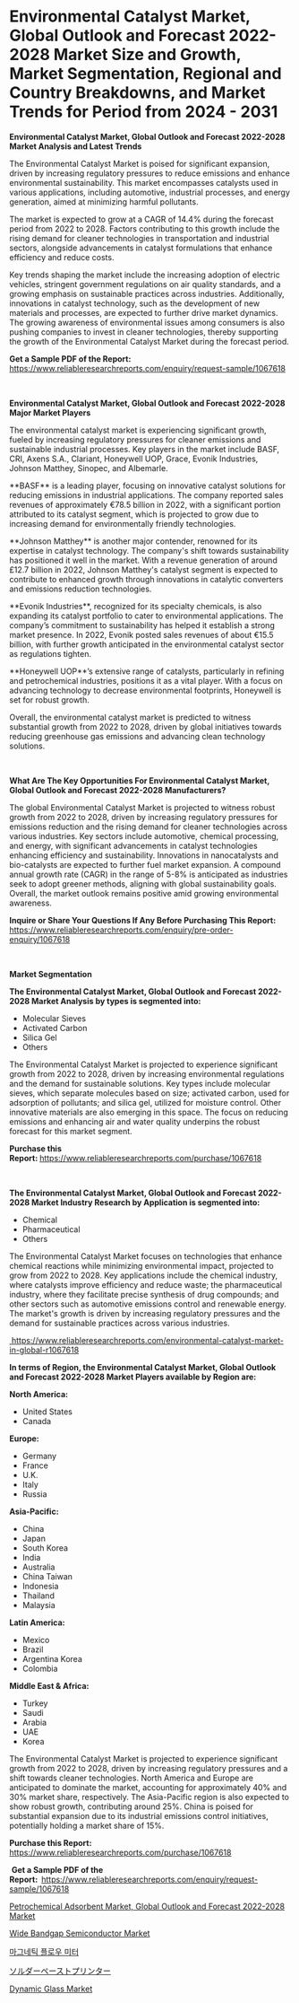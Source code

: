 <p><h1>Environmental Catalyst Market, Global Outlook and Forecast 2022-2028 Market Size and Growth, Market Segmentation, Regional and Country Breakdowns, and Market Trends for Period from 2024 -  2031</h1></p><p><strong>Environmental Catalyst Market, Global Outlook and Forecast 2022-2028 Market Analysis and Latest Trends</strong></p>
<p><p>The Environmental Catalyst Market is poised for significant expansion, driven by increasing regulatory pressures to reduce emissions and enhance environmental sustainability. This market encompasses catalysts used in various applications, including automotive, industrial processes, and energy generation, aimed at minimizing harmful pollutants. </p><p>The market is expected to grow at a CAGR of 14.4% during the forecast period from 2022 to 2028. Factors contributing to this growth include the rising demand for cleaner technologies in transportation and industrial sectors, alongside advancements in catalyst formulations that enhance efficiency and reduce costs. </p><p>Key trends shaping the market include the increasing adoption of electric vehicles, stringent government regulations on air quality standards, and a growing emphasis on sustainable practices across industries. Additionally, innovations in catalyst technology, such as the development of new materials and processes, are expected to further drive market dynamics. The growing awareness of environmental issues among consumers is also pushing companies to invest in cleaner technologies, thereby supporting the growth of the Environmental Catalyst Market during the forecast period.</p></p>
<p><strong>Get a Sample PDF of the Report:&nbsp;</strong> <a href="https://www.reliableresearchreports.com/enquiry/request-sample/1067618">https://www.reliableresearchreports.com/enquiry/request-sample/1067618</a></p>
<p>&nbsp;</p>
<p><strong>Environmental Catalyst Market, Global Outlook and Forecast 2022-2028 Major Market Players</strong></p>
<p><p>The environmental catalyst market is experiencing significant growth, fueled by increasing regulatory pressures for cleaner emissions and sustainable industrial processes. Key players in the market include BASF, CRI, Axens S.A., Clariant, Honeywell UOP, Grace, Evonik Industries, Johnson Matthey, Sinopec, and Albemarle.</p><p>**BASF** is a leading player, focusing on innovative catalyst solutions for reducing emissions in industrial applications. The company reported sales revenues of approximately €78.5 billion in 2022, with a significant portion attributed to its catalyst segment, which is projected to grow due to increasing demand for environmentally friendly technologies.</p><p>**Johnson Matthey** is another major contender, renowned for its expertise in catalyst technology. The company's shift towards sustainability has positioned it well in the market. With a revenue generation of around £12.7 billion in 2022, Johnson Matthey's catalyst segment is expected to contribute to enhanced growth through innovations in catalytic converters and emissions reduction technologies.</p><p>**Evonik Industries**, recognized for its specialty chemicals, is also expanding its catalyst portfolio to cater to environmental applications. The company’s commitment to sustainability has helped it establish a strong market presence. In 2022, Evonik posted sales revenues of about €15.5 billion, with further growth anticipated in the environmental catalyst sector as regulations tighten.</p><p>**Honeywell UOP**’s extensive range of catalysts, particularly in refining and petrochemical industries, positions it as a vital player. With a focus on advancing technology to decrease environmental footprints, Honeywell is set for robust growth. </p><p>Overall, the environmental catalyst market is predicted to witness substantial growth from 2022 to 2028, driven by global initiatives towards reducing greenhouse gas emissions and advancing clean technology solutions.</p></p>
<p>&nbsp;</p>
<p><strong>What Are The Key Opportunities For Environmental Catalyst Market, Global Outlook and Forecast 2022-2028 Manufacturers?</strong></p>
<p><p>The global Environmental Catalyst Market is projected to witness robust growth from 2022 to 2028, driven by increasing regulatory pressures for emissions reduction and the rising demand for cleaner technologies across various industries. Key sectors include automotive, chemical processing, and energy, with significant advancements in catalyst technologies enhancing efficiency and sustainability. Innovations in nanocatalysts and bio-catalysts are expected to further fuel market expansion. A compound annual growth rate (CAGR) in the range of 5-8% is anticipated as industries seek to adopt greener methods, aligning with global sustainability goals. Overall, the market outlook remains positive amid growing environmental awareness.</p></p>
<p><strong>Inquire or Share Your Questions If Any Before Purchasing This Report:</strong> <a href="https://www.reliableresearchreports.com/enquiry/pre-order-enquiry/1067618">https://www.reliableresearchreports.com/enquiry/pre-order-enquiry/1067618</a></p>
<p>&nbsp;</p>
<p><strong>Market Segmentation</strong></p>
<p><strong>The Environmental Catalyst Market, Global Outlook and Forecast 2022-2028 Market Analysis by types is segmented into:</strong></p>
<p><ul><li>Molecular Sieves</li><li>Activated Carbon</li><li>Silica Gel</li><li>Others</li></ul></p>
<p><p>The Environmental Catalyst Market is projected to experience significant growth from 2022 to 2028, driven by increasing environmental regulations and the demand for sustainable solutions. Key types include molecular sieves, which separate molecules based on size; activated carbon, used for adsorption of pollutants; and silica gel, utilized for moisture control. Other innovative materials are also emerging in this space. The focus on reducing emissions and enhancing air and water quality underpins the robust forecast for this market segment.</p></p>
<p><strong>Purchase this Report:&nbsp;</strong><a href="https://www.reliableresearchreports.com/purchase/1067618">https://www.reliableresearchreports.com/purchase/1067618</a></p>
<p>&nbsp;</p>
<p><strong>The Environmental Catalyst Market, Global Outlook and Forecast 2022-2028 Market Industry Research by Application is segmented into:</strong></p>
<p><ul><li>Chemical</li><li>Pharmaceutical</li><li>Others</li></ul></p>
<p><p>The Environmental Catalyst Market focuses on technologies that enhance chemical reactions while minimizing environmental impact, projected to grow from 2022 to 2028. Key applications include the chemical industry, where catalysts improve efficiency and reduce waste; the pharmaceutical industry, where they facilitate precise synthesis of drug compounds; and other sectors such as automotive emissions control and renewable energy. The market's growth is driven by increasing regulatory pressures and the demand for sustainable practices across various industries.</p></p>
<p><a href="https://www.reliableresearchreports.com/environmental-catalyst-market-in-global-r1067618">&nbsp;https://www.reliableresearchreports.com/environmental-catalyst-market-in-global-r1067618</a></p>
<p><strong>In terms of Region, the Environmental Catalyst Market, Global Outlook and Forecast 2022-2028 Market Players available by Region are:</strong></p>
<p>
    <p> <strong> North America: </strong>
        <ul>
            <li>United States</li>
            <li>Canada</li>
        </ul>
        </p> 
    <p> <strong> Europe: </strong>
        <ul>
            <li>Germany</li>
            <li>France</li>
            <li>U.K.</li>
            <li>Italy</li>
            <li>Russia</li>
        </ul>
        </p> 
    <p> <strong> Asia-Pacific: </strong>
        <ul>
            <li>China</li>
            <li>Japan</li>
            <li>South Korea</li>
            <li>India</li>
            <li>Australia</li>
            <li>China Taiwan</li>
            <li>Indonesia</li>
            <li>Thailand</li>
            <li>Malaysia</li>
        </ul>
        </p> 
    <p> <strong> Latin America: </strong>
        <ul>
            <li>Mexico</li>
            <li>Brazil</li>
            <li>Argentina Korea</li>
            <li>Colombia</li>
        </ul>
        </p> 
    <p> <strong> Middle East & Africa: </strong>
        <ul>
            <li>Turkey</li>
            <li>Saudi</li>
            <li>Arabia</li>
            <li>UAE</li>
            <li>Korea</li>
        </ul>
    </p>
    </p>
<p><p>The Environmental Catalyst Market is projected to experience significant growth from 2022 to 2028, driven by increasing regulatory pressures and a shift towards cleaner technologies. North America and Europe are anticipated to dominate the market, accounting for approximately 40% and 30% market share, respectively. The Asia-Pacific region is also expected to show robust growth, contributing around 25%. China is poised for substantial expansion due to its industrial emissions control initiatives, potentially holding a market share of 15%.</p></p>
<p><strong>Purchase this Report: </strong><a href="https://www.reliableresearchreports.com/purchase/1067618">https://www.reliableresearchreports.com/purchase/1067618</a></p>
<p>&nbsp;<strong>Get a Sample PDF of the Report:&nbsp;&nbsp;</strong><a href="https://www.reliableresearchreports.com/enquiry/request-sample/1067618">https://www.reliableresearchreports.com/enquiry/request-sample/1067618</a></p>
<p><strong></strong></p>
<p><p><a href="https://github.com/yazulaeha/Market-Research-Report-List-2/blob/main/petrochemical-adsorbent-market-global-outlook-and-forecast-2022-2028-market.md">Petrochemical Adsorbent Market, Global Outlook and Forecast 2022-2028 Market</a></p><p><a href="https://medium.com/@pippa.ball45457/global-wide-bandgap-semiconductor-market-focus-on-application-end-use-industry-type-equipment-2161480aa16d">Wide Bandgap Semiconductor Market</a></p><p><a href="https://medium.com/@orethamorq3j0/%EC%9E%90%EA%B8%B0-%EC%9C%A0%EB%9F%89%EA%B3%84-%EC%8B%9C%EC%9E%A5-%EA%B7%9C%EB%AA%A8-%EC%8B%9C%EC%9E%A5-%EC%84%B8%EB%B6%84%ED%99%94-%EC%8B%9C%EC%9E%A5-%EB%8F%99%ED%96%A5-%EB%B0%8F-2031%EB%85%84%EA%B9%8C%EC%A7%80%EC%9D%98-%EC%84%B1%EC%9E%A5-%EB%B6%84%EC%84%9D-%EC%98%88%EC%B8%A1-e65dfe2d038a">마그네틱 플로우 미터</a></p><p><a href="https://medium.com/@royfoote921/%E3%82%B0%E3%83%AD%E3%83%BC%E3%83%90%E3%83%AB%E3%81%AF%E3%82%93%E3%81%A0%E3%83%9A%E3%83%BC%E3%82%B9%E3%83%88%E3%83%97%E3%83%AA%E3%83%B3%E3%82%BF%E3%83%BC%E3%83%9E%E3%83%BC%E3%82%B1%E3%83%83%E3%83%88%E3%81%AE%E8%A6%8F%E6%A8%A1%E3%81%AF-%E5%B9%B4%E5%B9%B3%E5%9D%87%E6%88%90%E9%95%B7%E7%8E%87-cagr-4-2-%E3%81%AB%E9%81%94%E3%81%99%E3%82%8B%E3%81%A8%E4%BA%88%E6%83%B3%E3%81%95%E3%82%8C%E3%81%A6%E3%81%8A%E3%82%8A-%E6%9C%AC%E3%83%AC%E3%83%9D%E3%83%BC%E3%83%88%E3%81%A7%E3%81%AF2024%E5%B9%B4%E3%81%8B%E3%82%892031%E5%B9%B4%E3%81%BE%E3%81%A7%E3%81%AE%E5%B8%82%E5%A0%B4%E3%81%AE%E6%88%90%E9%95%B7-%E3%83%88%E3%83%AC%E3%83%B3%E3%83%89-%E6%A9%9F%E4%BC%9A-%E4%BA%88%E6%B8%AC%E3%81%AB%E3%81%A4%E3%81%84%E3%81%A6%E5%8F%96%E3%82%8A-3764fe35217b">ソルダーペーストプリンター</a></p><p><a href="https://issuu.com/reportprime-2/docs/dynamic-glass-market-size-2030.pptx_8e699d44e97e6f">Dynamic Glass Market</a></p></p>